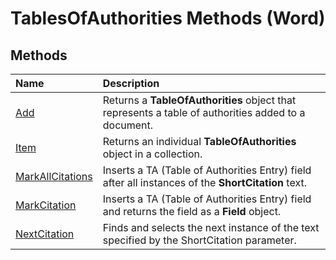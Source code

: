 
# TablesOfAuthorities Methods (Word)

## Methods



|**Name**|**Description**|
|:-----|:-----|
|[Add](8d89d4cd-933e-eb54-5644-fe02c81fb4a1.md)|Returns a  **TableOfAuthorities** object that represents a table of authorities added to a document.|
|[Item](a731e581-f7c0-2c93-b954-376edf43dbc7.md)|Returns an individual  **TableOfAuthorities** object in a collection.|
|[MarkAllCitations](5f07956b-2e51-f88e-f758-a2ee055d7a36.md)|Inserts a TA (Table of Authorities Entry) field after all instances of the  **ShortCitation** text.|
|[MarkCitation](6dbbd99e-11c2-803a-fb31-e486ba530585.md)|Inserts a TA (Table of Authorities Entry) field and returns the field as a  **Field** object.|
|[NextCitation](c0bfde51-ce49-1570-9599-515b43875dec.md)|Finds and selects the next instance of the text specified by the ShortCitation parameter.|
